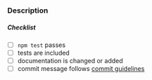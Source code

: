 <!--
Thank you for your pull request. Please provide a description above and review
the requirements below.

Bug fixes and new features should include tests.

Contributors guide: https://github.com/aerogear/voyager-server/blob/master/CONTRIBUTING.md
-->

### Description

<!-- Please provide a description of your pull request and any relevant steps needed to verify it -->

##### Checklist
<!-- Remove items that do not apply. For completed items, change [ ] to [x]. -->

- [ ] `npm test` passes
- [ ] tests are included
- [ ] documentation is changed or added
- [ ] commit message follows [commit guidelines](../resources/pull-requests.md#commit-message-guidelines)